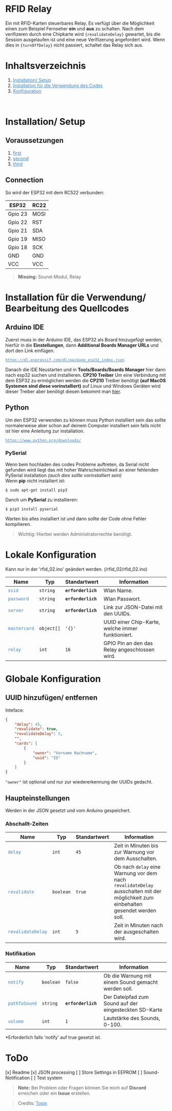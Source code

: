 # RFID Relay

Ein mit RFID-Karten steuerbares Relay. Es verfügt über die Möglichkeit einen zum Beispiel Fernseher **ein** und **aus** zu schalten. Nach dem verifizeren durch eine Chipkarte wird `{revalidateDelay}` gewartet, bis die Session ausgelaufen ist und eine neue Verifizerung angefordert wird. Wenn dies in `{turnOffDelay}` nicht passiert, schaltet das Relay sich aus.

# Inhaltsverzeichnis

1. <a href="#setup" style="color: #4183c4;">Installation/ Setup</a>
2. <a href="#setup2" style="color: #4183c4;">Installation für die Verwendung des Codes</a>
3. <a href="#config" style="color: #4183c4;">Konfiguration</a>

<br>

# Installation/ Setup<a name="setup"></a>

## Voraussetzungen

1. <a href="#first" style="color: #4183c4;">first</a>
2. <a href="#first" style="color: #4183c4;">second</a>
3. <a href="#first" style="color: #4183c4;">third</a>

## Connection

So wird der ESP32 mit dem RC522 verbunden:

| ESP32   | RC22 |
| ------- | ---- |
| Gpio 23 | MOSI |
| Gpio 22 | RST  |
| Gpio 21 | SDA  |
| Gpio 19 | MISO |
| Gpio 18 | SCK  |
| GND     | GND  |
| VCC     | VCC  |

> **Missing:** Sound-Modul, Relay

# Installation für die Verwendung/ Bearbeitung des Quellcodes<a name="setup2"></a>

## Arduino IDE

Zuerst muss in der Arduino IDE, das ESP32 als Board hinzugefügt werden, hierfür in die **Einstellungen**, dann **Additional Boards Manager URLs** und dort den Link einfügen.

<pre>
<code><a href="https://dl.espressif.com/dl/package_esp32_index.json" style="color: #4183c4">https://dl.espressif.com/dl/package_esp32_index.json</a></code>
</pre>

Danach die IDE Neustarten und in **Tools/Boards/Boards Manager** hier dann nach esp32 suchen und installieren.
**CP210 Treiber**
Um eine Verbindung mit dem ESP32 zu ermöglichen werden die **CP210** Treiber benötigt **(auf MacOS Systemen sind diese vorinstalliert)** auf Linux und Windows Geräten wird dieser Treiber aber benötigt diesen bekommt man <a href="https://www.silabs.com/products/development-tools/software/usb-to-uart-bridge-vcp-drivers">hier</a>.

## Python

Um den ESP32 verwenden zu können muss Python installiert sein das sollte normalerweise aber schon auf deinem Computer installiert sein falls nicht ist hier eine Anleitung zur installation.

<pre>
<code><a href="https://www.python.org/downloads/" style="color: #4183c4">https://www.python.org/downloads/</a></code>
</pre>

### PySerial

Wenn bem hochladen des codes Probleme auftreten, da Serial nicht gefunden wird liegt das mit hoher Wahrscheinlichkeit an einer fehlenden PySerial installation <em>(auch dies sollte vorinstalliert sein)</em><br>
Wenn **pip** nicht installiert ist:

```console
$ sudo apt-get install pip3
```

Danch um **PySerial** zu installieren:

```console
$ pip3 install pyserial
```

Warten bis alles installiert ist und dann sollte der Code ohne Fehler kompilieren.

> Wichtig: Hierbei werden Administratorrechte benötigt.

# Lokale Konfiguration<a name="config"></a>

Kann nur in der 'rfid_02.ino' geändert werden. (/rfid_02/rfid_02.ino)

| Name                                             | Typ                    | Standartwert                                | Information |
| ------------------------------------------------ | ---------------------- | ------------------------------------------- | ----------- |
| <code style=" color: #4183c4;">ssid</code>       | <code >string</code>   | <code ><strong>erforderlich</strong></code> |Wlan Name.|
| <code style=" color: #4183c4;">password</code>   | <code >string</code>   | <code ><strong>erforderlich</strong></code> |Wlan Passwort.|
| <code style=" color: #4183c4;">server</code>     | <code >string</code>   | <code ><strong>erforderlich</strong></code> | Link zur JSON-Datei mit den UUIDs.|
| <code style=" color: #4183c4;">mastercard</code> | <code >object[]</code> | <code >'{}'</code>                          |UUID einer Chip-Karte, welche immer funktioniert.|
| <code style=" color: #4183c4;">relay</code>   | <code >int</code> | <code >16</code> |GPIO Pin an den das Relay angeschlossen wird.|

# Globale Konfiguration

## UUID hinzufügen/ entfernen

Inteface:

```json
{
    "delay": 45,
    "revalidate": true,
    "revalidateDelay": 5,
    "",
    "cards": [
        {
            "owner": "Vorname Nachname",
            "uuid": "ID"
        }
    ]
}
```

`"owner"` ist optional und nur zur wiedererkennung der UUIDs gedacht.

## Haupteinstellungen
Werden in der JSON gesetzt und vom Arduino gespeichert.
### Abschallt-Zeiten
| Name                                                  | Typ                   | Standartwert       | Information |
| ----------------------------------------------------- | --------------------- | ------------------ | ----------- |
| <code style=" color: #4183c4;">delay</code>           | <code >int</code>     | <code >45</code>   |Zeit in Minuten bis zur Warnung vor dem Ausschalten.|
| <code style=" color: #4183c4;">revalidate</code>      | <code >boolean</code> | <code >true</code> |Ob nach `delay` eine Warnung vor dem nach `revalidateDelay` ausschalten mit der möglichkeit zum einbehalten gesendet werden soll. |
| <code style=" color: #4183c4;">revalidateDelay</code> | <code >int</code>     | <code >5</code>   |Zeit in Minuten nach der ausgeschalten wird.|

### Notifikation

| Name                                              | Typ                    | Standartwert                                | Information |
| ------------------------------------------------- | ---------------------- | ------------------------------------------- | ----------- |
| <code style=" color: #4183c4;">notify</code>      | <code >boolean</code>  | <code >false</code>                         |Ob die Warnung mit einem Sound gemacht werden soll.|
| <code style=" color: #4183c4;">pathToSound</code> | <code >string</code>   | <code ><strong>erforderlich</strong></code> |Der Dateipfad zum Sound auf der eingesteckten SD-Karte|
| <code style=" color: #4183c4;">volume</code>      | <code >int</code>      | <code >1</code>                             |Lautstärke des Sounds, 0-100.|

\*Erforderlich falls 'notify' auf true gesetzt ist.

# ToDo
[x] Readme
[x] JSON processing
[ ] Store Settings in EEPROM
[ ] Sound-Notification
[ ] Test system
> **Note:** Bei Problem oder Fragen können Sie mich auf **Discord** erreichen oder ein **Issue** erstellen.

> Credits: <a href="https://github.com/toqix" style="color: #4183c4;">Toqix</a>
